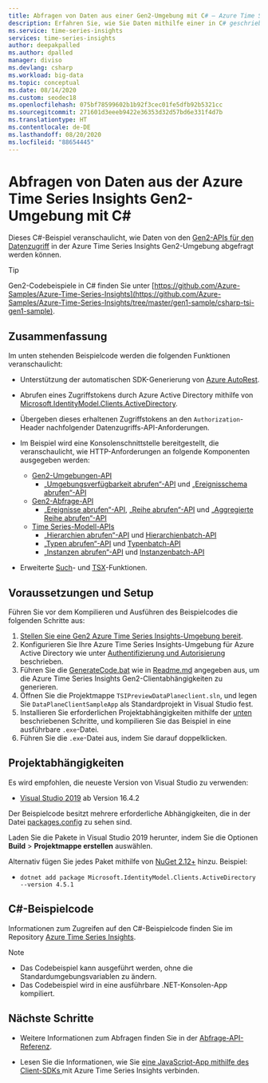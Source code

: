 ```yaml
---
title: Abfragen von Daten aus einer Gen2-Umgebung mit C# – Azure Time Series Insights | Microsoft-Dokumentation
description: Erfahren Sie, wie Sie Daten mithilfe einer in C# geschriebenen App aus einer Azure Time Series Insights Gen2-Umgebung abfragen.
ms.service: time-series-insights
services: time-series-insights
author: deepakpalled
ms.author: dpalled
manager: diviso
ms.devlang: csharp
ms.workload: big-data
ms.topic: conceptual
ms.date: 08/14/2020
ms.custom: seodec18
ms.openlocfilehash: 075bf78599602b1b92f3cec01fe5dfb92b5321cc
ms.sourcegitcommit: 271601d3eeeb9422e36353d32d57bd6e331f4d7b
ms.translationtype: HT
ms.contentlocale: de-DE
ms.lasthandoff: 08/20/2020
ms.locfileid: "88654445"
---
```

# <a name="query-data-from-the-azure-time-series-insights-gen2-environment-using-c-sharp"></a>Abfragen von Daten aus der Azure Time Series Insights Gen2-Umgebung mit C#

Dieses C#-Beispiel veranschaulicht, wie Daten von den [Gen2-APIs für den Datenzugriff](https://docs.microsoft.com/rest/api/time-series-insights/reference-data-access-overview) in der Azure Time Series Insights Gen2-Umgebung abgefragt werden können.

> [!TIP]
> Gen2-Codebeispiele in C# finden Sie unter [https://github.com/Azure-Samples/Azure-Time-Series-Insights](https://github.com/Azure-Samples/Azure-Time-Series-Insights/tree/master/gen1-sample/csharp-tsi-gen1-sample).

## <a name="summary"></a>Zusammenfassung

Im unten stehenden Beispielcode werden die folgenden Funktionen veranschaulicht:

* Unterstützung der automatischen SDK-Generierung von [Azure AutoRest](https://github.com/Azure/AutoRest).
* Abrufen eines Zugriffstokens durch Azure Active Directory mithilfe von [Microsoft.IdentityModel.Clients.ActiveDirectory](https://www.nuget.org/packages/Microsoft.IdentityModel.Clients.ActiveDirectory/).
* Übergeben dieses erhaltenen Zugriffstokens an den `Authorization`-Header nachfolgender Datenzugriffs-API-Anforderungen.
* Im Beispiel wird eine Konsolenschnittstelle bereitgestellt, die veranschaulicht, wie HTTP-Anforderungen an folgende Komponenten ausgegeben werden:
  * [Gen2-Umgebungen-API](https://docs.microsoft.com/rest/api/time-series-insights/reference-environments-apis)
    * [„Umgebungsverfügbarkeit abrufen“-API](https://docs.microsoft.com/rest/api/time-series-insights/dataaccessgen2/query/getavailability) und [„Ereignisschema abrufen“-API](https://docs.microsoft.com/rest/api/time-series-insights/dataaccessgen2/query/geteventschema)
  * [Gen2-Abfrage-API](https://docs.microsoft.com/rest/api/time-series-insights/reference-query-apis)
    * [„Ereignisse abrufen“-API](https://docs.microsoft.com/rest/api/time-series-insights/dataaccessgen2/query/execute#getevents), [„Reihe abrufen“-API](https://docs.microsoft.com/rest/api/time-series-insights/dataaccessgen2/query/execute#getseries) und [„Aggregierte Reihe abrufen“-API](https://docs.microsoft.com/rest/api/time-series-insights/dataaccessgen2/query/execute#aggregateseries)
  * [Time Series-Modell-APIs](https://docs.microsoft.com/rest/api/time-series-insights/dataaccessgen2/query/execute#aggregateseries)
    * [„Hierarchien abrufen“-API](https://docs.microsoft.com/rest/api/time-series-insights/dataaccessgen2/timeserieshierarchies) und [Hierarchienbatch-API](https://docs.microsoft.com/rest/api/time-series-insights/dataaccessgen2/timeserieshierarchies/executebatch)
    * [„Typen abrufen“-API](https://docs.microsoft.com/rest/api/time-series-insights/dataaccessgen2/timeseriestypes) und [Typenbatch-API](https://docs.microsoft.com/rest/api/time-series-insights/dataaccessgen2/timeseriestypes/executebatch)
    * [„Instanzen abrufen“-API](https://docs.microsoft.com/rest/api/time-series-insights/dataaccessgen2/timeseriesinstances) und [Instanzenbatch-API](https://docs.microsoft.com/rest/api/time-series-insights/dataaccessgen2/timeseriesinstances/executebatch)

* Erweiterte [Such](https://docs.microsoft.com/rest/api/time-series-insights/reference-model-apis#search-features)- und [TSX](https://docs.microsoft.com/rest/api/time-series-insights/reference-time-series-expression-syntax)-Funktionen.

## <a name="prerequisites-and-setup"></a>Voraussetzungen und Setup

Führen Sie vor dem Kompilieren und Ausführen des Beispielcodes die folgenden Schritte aus:

1. [Stellen Sie eine Gen2 Azure Time Series Insights-Umgebung bereit](https://docs.microsoft.com/azure/time-series-insights/time-series-insights-update-how-to-manage#create-the-environment).
1. Konfigurieren Sie Ihre Azure Time Series Insights-Umgebung für Azure Active Directory wie unter [Authentifizierung und Autorisierung](time-series-insights-authentication-and-authorization.md) beschrieben.
1. Führen Sie die [GenerateCode.bat](https://github.com/Azure-Samples/Azure-Time-Series-Insights/blob/master/gen2-sample/csharp-tsi-gen2-sample/DataPlaneClient/GenerateCode.bat) wie in [Readme.md](https://github.com/Azure-Samples/Azure-Time-Series-Insights/blob/master/gen2-sample/csharp-tsi-gen2-sample/DataPlaneClient/Readme.md) angegeben aus, um die Azure Time Series Insights Gen2-Clientabhängigkeiten zu generieren.
1. Öffnen Sie die Projektmappe `TSIPreviewDataPlaneclient.sln`, und legen Sie `DataPlaneClientSampleApp` als Standardprojekt in Visual Studio fest.
1. Installieren Sie erforderlichen Projektabhängigkeiten mithilfe der [unten](#project-dependencies) beschriebenen Schritte, und kompilieren Sie das Beispiel in eine ausführbare `.exe`-Datei.
1. Führen Sie die `.exe`-Datei aus, indem Sie darauf doppelklicken.

## <a name="project-dependencies"></a>Projektabhängigkeiten

Es wird empfohlen, die neueste Version von Visual Studio zu verwenden:

* [Visual Studio 2019](https://visualstudio.microsoft.com/vs/) ab Version 16.4.2

Der Beispielcode besitzt mehrere erforderliche Abhängigkeiten, die in der Datei [packages.config](https://github.com/Azure-Samples/Azure-Time-Series-Insights/blob/master/gen2-sample/csharp-tsi-gen2-sample/DataPlaneClientSampleApp/packages.config) zu sehen sind.

Laden Sie die Pakete in Visual Studio 2019 herunter, indem Sie die Optionen **Build** > **Projektmappe erstellen** auswählen.

Alternativ fügen Sie jedes Paket mithilfe von [NuGet 2.12+](https://www.nuget.org/) hinzu. Beispiel:

* `dotnet add package Microsoft.IdentityModel.Clients.ActiveDirectory --version 4.5.1`

## <a name="c-sample-code"></a>C#-Beispielcode

Informationen zum Zugreifen auf den C#-Beispielcode finden Sie im Repository [Azure Time Series Insights](https://github.com/Azure-Samples/Azure-Time-Series-Insights/blob/master/gen1-sample/csharp-tsi-gen1-sample/Program.cs). 

> [!NOTE]
>
> * Das Codebeispiel kann ausgeführt werden, ohne die Standardumgebungsvariablen zu ändern.
> * Das Codebeispiel wird in eine ausführbare .NET-Konsolen-App kompiliert.

## <a name="next-steps"></a>Nächste Schritte

* Weitere Informationen zum Abfragen finden Sie in der [Abfrage-API-Referenz](https://docs.microsoft.com/rest/api/time-series-insights/reference-query-apis).

* Lesen Sie die Informationen, wie Sie [eine JavaScript-App mithilfe des Client-SDKs ](https://github.com/microsoft/tsiclient) mit Azure Time Series Insights verbinden.
